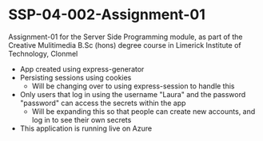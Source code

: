 # SSP-04-002-Assignment-01

Assignment-01 for the Server Side Programming module, as part of the Creative Mulitimedia B.Sc (hons) degree course in Limerick Institute of Technology, Clonmel

- App created using express-generator
- Persisting sessions using cookies
    - Will be changing over to using express-session to handle this
- Only users that log in using the username "Laura" and the password "password" can access the secrets within the app
    - Will be expanding this so that people can create new accounts, and log in to see their own secrets
- This application is running live on Azure